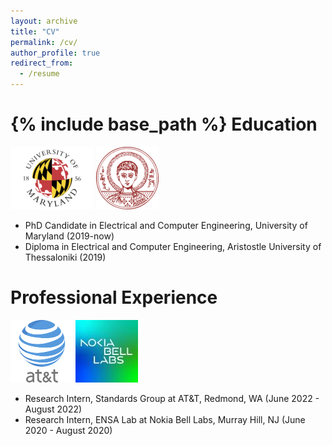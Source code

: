 ```yaml
---
layout: archive
title: "CV"
permalink: /cv/
author_profile: true
redirect_from:
  - /resume
---
```


{% include base_path %}
Education
======
 ![alt text](/images/umd-logo.png) ![alt text](/images/auth-logo.png)
* PhD Candidate in Electrical and Computer Engineering, University of Maryland (2019-now)
* Diploma in Electrical and Computer Engineering, Aristostle University of Thessaloniki (2019)

  
Professional Experience
======
 ![alt text](/images/at&t.png) ![alt text](/images/nokia-logo.jpg)
* Research Intern, Standards Group at AT&T, Redmond, WA (June 2022 - August 2022)
* Research Intern, ENSA Lab at Nokia Bell Labs, Murray Hill, NJ (June 2020 - August 2020)
